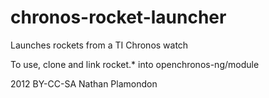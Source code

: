 chronos-rocket-launcher
=======================

Launches rockets from a TI Chronos watch

To use, clone and link rocket.* into openchronos-ng/module 

2012 BY-CC-SA Nathan Plamondon
